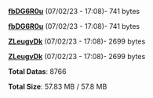 [**fbDG6R0u**](/data/fbDG6R0u.txt) (07/02/23 - 17:08)- 741 bytes

[**fbDG6R0u**](/data/fbDG6R0u.txt) (07/02/23 - 17:08)- 741 bytes

[**ZLeugvDk**](/data/ZLeugvDk.txt) (07/02/23 - 17:08)- 2699 bytes

[**ZLeugvDk**](/data/ZLeugvDk.txt) (07/02/23 - 17:08)- 2699 bytes

**Total Datas**: 8766

**Total Size**: 57.83 MB / 57.8 MB